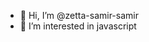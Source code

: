- 👋 Hi, I’m @zetta-samir-samir
- 👀 I’m interested in javascript

<!---
zetta-samir-samir/zetta-samir-samir is a ✨ special ✨ repository because its `README.md` (this file) appears on your GitHub profile.
You can click the Preview link to take a look at your changes.
--->
